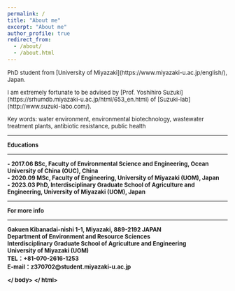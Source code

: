 ```yaml
---
permalink: /
title: "About me"
excerpt: "About me"
author_profile: true
redirect_from: 
  - /about/
  - /about.html
---
```


<html>
<body>
<font size="2">
<P>
PhD student from [University of Miyazaki](https://www.miyazaki-u.ac.jp/english/), Japan. <br />
</p>
<P>
<P> I am extremely fortunate to be advised by [Prof. Yoshihiro Suzuki](https://srhumdb.miyazaki-u.ac.jp/html/653_en.html) of [Suzuki-lab](http://www.suzuki-labo.com/). <br />
</p>
<P> Key words: water environment, environmental biotechnology, wastewater treatment plants, antibiotic resistance, public health  <br />
</p>
<hr />
  
<P><b>Educations<b><br>
<hr />
- 2017.06 BSc, Faculty of Environmental Science and Engineering, Ocean University of China (OUC), China <br>
- 2020.09 MSc, Faculty of Engineering, University of Miyazaki (UOM), Japan <br>
- 2023.03 PhD, Interdisciplinary Graduate School of Agriculture and Engineering, University of Miyazaki (UOM), Japan <br>
<hr />
  
For more info
<hr />
Gakuen Kibanadai-nishi 1-1, Miyazaki, 889-2192 JAPAN <br>
Department of Environment and Resource Sciences <br>
Interdisciplinary Graduate School of Agriculture and Engineering <br>
University of Miyazaki (UOM) <br>
TEL：+81-070-2616-1253 <br>
E-mail：z370702@student.miyazaki-u.ac.jp <br>

</ body>
</ html>

